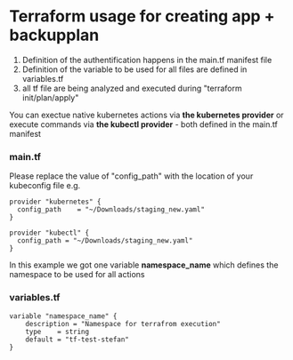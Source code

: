 # Terraform usage for creating app + backupplan


1. Definition of the authentification happens in the main.tf manifest file
2. Definition of the variable to be used for all files are defined in variables.tf
3. all tf file are being analyzed and executed during "terraform init/plan/apply"



You can exectue native kubernetes actions via **the kubernetes provider** or execute commands via **the kubectl provider** - both defined in the main.tf manifest




### main.tf
Please replace the value of "config_path" with the location of your kubeconfig file e.g.

```
provider "kubernetes" {
  config_path    = "~/Downloads/staging_new.yaml"
}

provider "kubectl" {
  config_path = "~/Downloads/staging_new.yaml"
}

```



In this example we got one variable **namespace_name** which defines the namespace to be used for all actions


### variables.tf
```
variable "namespace_name" {
	description = "Namespace for terrafrom execution"
	type 	= string
	default = "tf-test-stefan"
}
```

